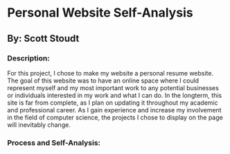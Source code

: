 # Personal Website Self-Analysis
## By: Scott Stoudt

### Description:
For this project, I chose to make my website a personal resume website. The goal of this website was to have an online space where I could represent myself and my most important work to any potential businesses or individuals interested in my work and what I can do. In the longterm, this site is far from complete, as I plan on updating it throughout my academic and professional career. As I gain experience and increase my involvement in the field of computer science, the projects I chose to display on the page will inevitably change.

### Process and Self-Analysis:

